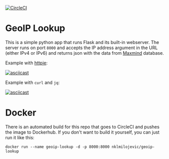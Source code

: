 [![CircleCI](https://circleci.com/gh/nklmilojevic/geoip-lookup/tree/master.svg?style=svg&circle-token=d1d9dbe1f33dc6dc5c7d534cfea312dc832928f9)](https://circleci.com/gh/nklmilojevic/geoip-lookup/tree/master)

# GeoIP Lookup

This is a simple python app that runs Flask and its built-in webserver. The server runs on port `8000` and accepts the IP address argument in the URL (either IPv4 or IPv6) and returns json with the data from [Maxmind](https://dev.maxmind.com/geoip/geoip2/downloadable/) database.

Example with [httpie](https://httpie.org/):

[![asciicast](https://asciinema.org/a/aFq6jRHYp6c6fK5zrsswqKXJ8.svg)](https://asciinema.org/a/aFq6jRHYp6c6fK5zrsswqKXJ8)

Example with `curl` and `jq`:

[![asciicast](https://asciinema.org/a/pX9dU9fgjhBJuhivb2mOM9UZR.svg)](https://asciinema.org/a/pX9dU9fgjhBJuhivb2mOM9UZR)

# Docker

There is an automated build for this repo that goes to CircleCI and pushes the image to Dockerhub. If you don't want to build it yourself, you can just run it like this:

`docker run --name geoip-lookup -d -p 8000:8000 nklmilojevic/geoip-lookup`
